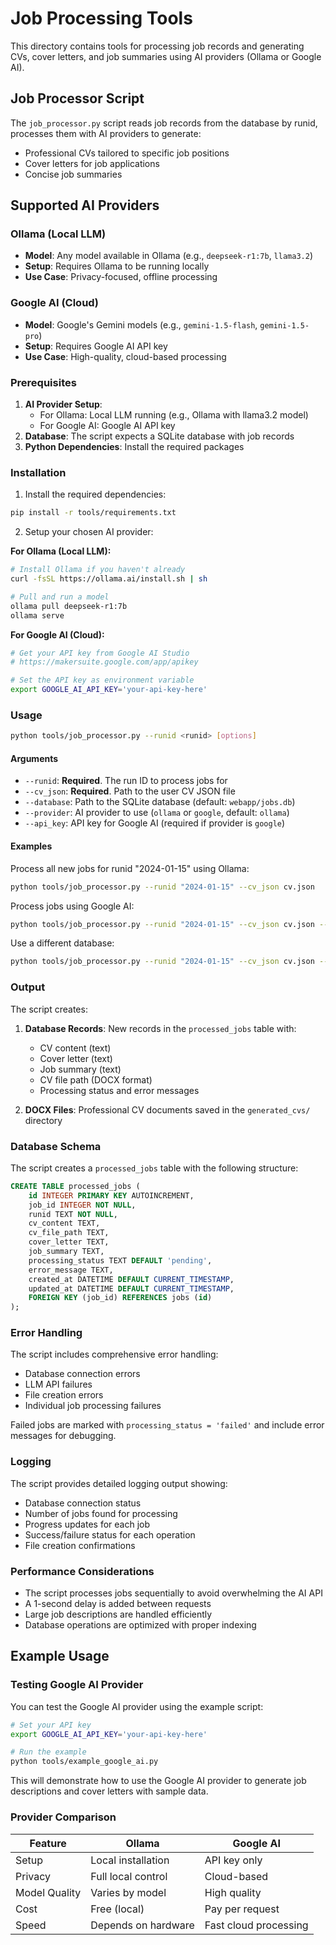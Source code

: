 # Job Processing Tools

This directory contains tools for processing job records and generating CVs, cover letters, and job summaries using AI providers (Ollama or Google AI).

## Job Processor Script

The `job_processor.py` script reads job records from the database by runid, processes them with AI providers to generate:
- Professional CVs tailored to specific job positions
- Cover letters for job applications
- Concise job summaries

## Supported AI Providers

### Ollama (Local LLM)
- **Model**: Any model available in Ollama (e.g., `deepseek-r1:7b`, `llama3.2`)
- **Setup**: Requires Ollama to be running locally
- **Use Case**: Privacy-focused, offline processing

### Google AI (Cloud)
- **Model**: Google's Gemini models (e.g., `gemini-1.5-flash`, `gemini-1.5-pro`)
- **Setup**: Requires Google AI API key
- **Use Case**: High-quality, cloud-based processing

### Prerequisites

1. **AI Provider Setup**: 
   - For Ollama: Local LLM running (e.g., Ollama with llama3.2 model)
   - For Google AI: Google AI API key
2. **Database**: The script expects a SQLite database with job records
3. **Python Dependencies**: Install the required packages

### Installation

1. Install the required dependencies:
```bash
pip install -r tools/requirements.txt
```

2. Setup your chosen AI provider:

**For Ollama (Local LLM):**
```bash
# Install Ollama if you haven't already
curl -fsSL https://ollama.ai/install.sh | sh

# Pull and run a model
ollama pull deepseek-r1:7b
ollama serve
```

**For Google AI (Cloud):**
```bash
# Get your API key from Google AI Studio
# https://makersuite.google.com/app/apikey

# Set the API key as environment variable
export GOOGLE_AI_API_KEY='your-api-key-here'
```

### Usage

```bash
python tools/job_processor.py --runid <runid> [options]
```

#### Arguments

- `--runid`: **Required**. The run ID to process jobs for
- `--cv_json`: **Required**. Path to the user CV JSON file
- `--database`: Path to the SQLite database (default: `webapp/jobs.db`)
- `--provider`: AI provider to use (`ollama` or `google`, default: `ollama`)
- `--api_key`: API key for Google AI (required if provider is `google`)

#### Examples

Process all new jobs for runid "2024-01-15" using Ollama:
```bash
python tools/job_processor.py --runid "2024-01-15" --cv_json cv.json
```

Process jobs using Google AI:
```bash
python tools/job_processor.py --runid "2024-01-15" --cv_json cv.json --provider google --api_key "your-api-key"
```

Use a different database:
```bash
python tools/job_processor.py --runid "2024-01-15" --cv_json cv.json --database "/path/to/jobs.db"
```

### Output

The script creates:

1. **Database Records**: New records in the `processed_jobs` table with:
   - CV content (text)
   - Cover letter (text)
   - Job summary (text)
   - CV file path (DOCX format)
   - Processing status and error messages

2. **DOCX Files**: Professional CV documents saved in the `generated_cvs/` directory

### Database Schema

The script creates a `processed_jobs` table with the following structure:

```sql
CREATE TABLE processed_jobs (
    id INTEGER PRIMARY KEY AUTOINCREMENT,
    job_id INTEGER NOT NULL,
    runid TEXT NOT NULL,
    cv_content TEXT,
    cv_file_path TEXT,
    cover_letter TEXT,
    job_summary TEXT,
    processing_status TEXT DEFAULT 'pending',
    error_message TEXT,
    created_at DATETIME DEFAULT CURRENT_TIMESTAMP,
    updated_at DATETIME DEFAULT CURRENT_TIMESTAMP,
    FOREIGN KEY (job_id) REFERENCES jobs (id)
);
```

### Error Handling

The script includes comprehensive error handling:
- Database connection errors
- LLM API failures
- File creation errors
- Individual job processing failures

Failed jobs are marked with `processing_status = 'failed'` and include error messages for debugging.

### Logging

The script provides detailed logging output showing:
- Database connection status
- Number of jobs found for processing
- Progress updates for each job
- Success/failure status for each operation
- File creation confirmations

### Performance Considerations

- The script processes jobs sequentially to avoid overwhelming the AI API
- A 1-second delay is added between requests
- Large job descriptions are handled efficiently
- Database operations are optimized with proper indexing

## Example Usage

### Testing Google AI Provider

You can test the Google AI provider using the example script:

```bash
# Set your API key
export GOOGLE_AI_API_KEY='your-api-key-here'

# Run the example
python tools/example_google_ai.py
```

This will demonstrate how to use the Google AI provider to generate job descriptions and cover letters with sample data.

### Provider Comparison

| Feature | Ollama | Google AI |
|---------|--------|-----------|
| Setup | Local installation | API key only |
| Privacy | Full local control | Cloud-based |
| Model Quality | Varies by model | High quality |
| Cost | Free (local) | Pay per request |
| Speed | Depends on hardware | Fast cloud processing | 